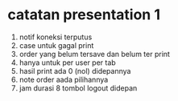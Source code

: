 # catatan presentation 1

1. notif koneksi terputus
2. case untuk gagal print
3. order yang belum tersave dan belum ter print
4. hanya untuk per user per tab
5. hasil print ada 0 (nol) didepannya
6. note order aada pilihannya
7. jam durasi
8 tombol logout didepan
